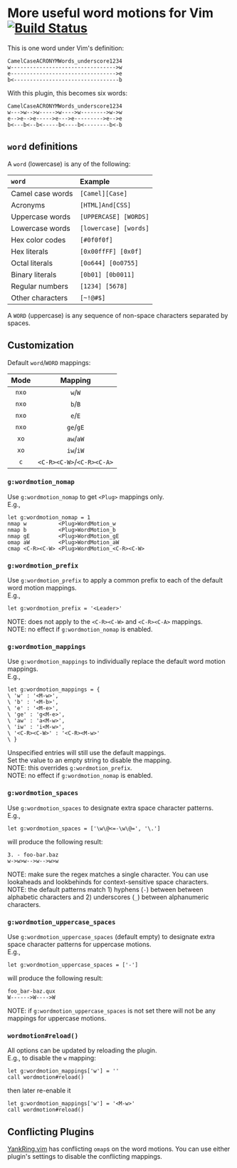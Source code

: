 # More useful word motions for Vim [![Build Status][1]][2]

This is one word under Vim's definition:

```
CamelCaseACRONYMWords_underscore1234
w--------------------------------->w
e--------------------------------->e
b<---------------------------------b
```

With this plugin, this becomes six words:

```
CamelCaseACRONYMWords_underscore1234
w--->w-->w----->w---->w-------->w->w
e-->e-->e----->e--->e--------->e-->e
b<---b<--b<-----b<----b<--------b<-b
```

## `word` definitions

A `word` (lowercase) is any of the following:

| `word`           | Example               |
| :--------------- | :-------------------- |
| Camel case words | `[Camel][Case]`       |
| Acronyms         | `[HTML]And[CSS]`      |
| Uppercase words  | `[UPPERCASE] [WORDS]` |
| Lowercase words  | `[lowercase] [words]` |
| Hex color codes  | `[#0f0f0f]`           |
| Hex literals     | `[0x00ffFF] [0x0f]`   |
| Octal literals   | `[0o644] [0o0755]`    |
| Binary literals  | `[0b01] [0b0011]`     |
| Regular numbers  | `[1234] [5678]`       |
| Other characters | `[~!@#$]`             |

A `WORD` (uppercase) is any sequence of non-space characters separated by
spaces.

## Customization

Default `word`/`WORD` mappings:

| Mode  |          Mapping          |
| :---: | :-----------------------: |
| `nxo` |          `w`/`W`          |
| `nxo` |          `b`/`B`          |
| `nxo` |          `e`/`E`          |
| `nxo` |         `ge`/`gE`         |
| `xo`  |         `aw`/`aW`         |
| `xo`  |         `iw`/`iW`         |
|  `c`  | `<C-R><C-W>`/`<C-R><C-A>` |

### `g:wordmotion_nomap`

Use `g:wordmotion_nomap` to get `<Plug>` mappings only. \
E.g.,

```vim
let g:wordmotion_nomap = 1
nmap w          <Plug>WordMotion_w
nmap b          <Plug>WordMotion_b
nmap gE         <Plug>WordMotion_gE
omap aW         <Plug>WordMotion_aW
cmap <C-R><C-W> <Plug>WordMotion_<C-R><C-W>
```

### `g:wordmotion_prefix`

Use `g:wordmotion_prefix` to apply a common prefix to each of the default word
motion mappings. \
E.g.,

```vim
let g:wordmotion_prefix = '<Leader>'
```

NOTE: does not apply to the `<C-R><C-W>` and `<C-R><C-A>` mappings. \
NOTE: no effect if `g:wordmotion_nomap` is enabled.

### `g:wordmotion_mappings`

Use `g:wordmotion_mappings` to individually replace the default word motion
mappings. \
E.g.,

```vim
let g:wordmotion_mappings = {
\ 'w' : '<M-w>',
\ 'b' : '<M-b>',
\ 'e' : '<M-e>',
\ 'ge' : 'g<M-e>',
\ 'aw' : 'a<M-w>',
\ 'iw' : 'i<M-w>',
\ '<C-R><C-W>' : '<C-R><M-w>'
\ }
```

Unspecified entries will still use the default mappings. \
Set the value to an empty string to disable the mapping. \
NOTE: this overrides `g:wordmotion_prefix`. \
NOTE: no effect if `g:wordmotion_nomap` is enabled.

### `g:wordmotion_spaces`

Use `g:wordmotion_spaces` to designate extra space character patterns. \
E.g.,

```vim
let g:wordmotion_spaces = ['\w\@<=-\w\@=', '\.']
```

will produce the following result:

```
3. - foo-bar.baz
w->w>w-->w-->w>w
```

NOTE: make sure the regex matches a single character. You can use lookaheads and
lookbehinds for context-sensitive space characters. \
NOTE: the default patterns match 1) hyphens (`-`) between between alphabetic
characters and 2) underscores (`_`) between alphanumeric characters.

### `g:wordmotion_uppercase_spaces`

Use `g:wordmotion_uppercase_spaces` (default empty) to designate extra space
character patterns for uppercase motions. \
E.g.,

```vim
let g:wordmotion_uppercase_spaces = ['-']
```

will produce the following result:

```
foo_bar-baz.qux
W------>W---->W
```

NOTE: if `g:wordmotion_uppercase_spaces` is not set there will not be any
mappings for uppercase motions.

### `wordmotion#reload()`

All options can be updated by reloading the plugin. \
E.g., to disable the `w` mapping:

```vim
let g:wordmotion_mappings['w'] = ''
call wordmotion#reload()
```

then later re-enable it

```vim
let g:wordmotion_mappings['w'] = '<M-w>'
call wordmotion#reload()
```

## Conflicting Plugins

[YankRing.vim][3] has conflicting `omap`s on the word motions. You can use
either plugin's settings to disable the conflicting mappings.

[1]: https://travis-ci.com/chaoren/vim-wordmotion.svg?branch=master
[2]: https://travis-ci.com/chaoren/vim-wordmotion
[3]: https://www.vim.org/scripts/script.php?script_id=1234
